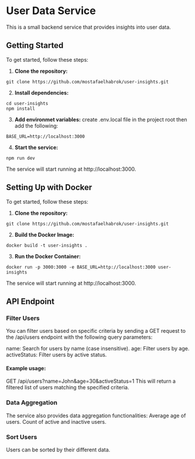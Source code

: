 # User Data Service

This is a small backend service that provides insights into user data.

## Getting Started

To get started, follow these steps:

1. **Clone the repository:**

```
git clone https://github.com/mostafaelhabrok/user-insights.git
```

2. **Install dependencies:**

```
cd user-insights
npm install
```

3. **Add environmet variables:**
create .env.local file in the project root then add the following:

```
BASE_URL=http://localhost:3000
```

4. **Start the service:**

```
npm run dev
```

The service will start running at http://localhost:3000.


## Setting Up with Docker

To get started, follow these steps:

1. **Clone the repository:**

```
git clone https://github.com/mostafaelhabrok/user-insights.git
```

2. **Build the Docker Image:**

```
docker build -t user-insights .
```

3. **Run the Docker Container:**

```
docker run -p 3000:3000 -e BASE_URL=http://localhost:3000 user-insights
```

The service will start running at http://localhost:3000.

## API Endpoint

### Filter Users
You can filter users based on specific criteria by sending a GET request to the /api/users endpoint with the following query parameters:

name: Search for users by name (case insensitive).
age: Filter users by age.
activeStatus: Filter users by active status.

#### Example usage:
GET /api/users?name=John&age=30&activeStatus=1
This will return a filtered list of users matching the specified criteria.

### Data Aggregation
The service also provides data aggregation functionalities:
Average age of users.
Count of active and inactive users.

### Sort Users
Users can be sorted by their different data.